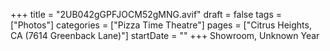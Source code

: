+++
title = "2UB042gGPFJOCM52gMNG.avif"
draft = false
tags = ["Photos"]
categories = ["Pizza Time Theatre"]
pages = ["Citrus Heights, CA (7614 Greenback Lane)"]
startDate = ""
+++
Showroom, Unknown Year
